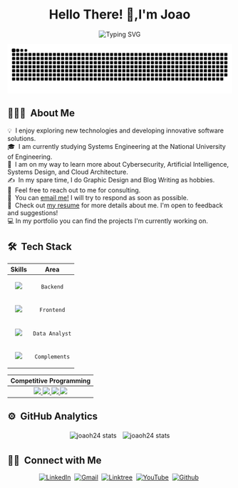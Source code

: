 [resume]: https://drive.google.com/file/d/1NEkxDTeBsObyO-9sD8aZICAiPeKaohaf/view?usp=sharing
[linkedin]: https://www.linkedin.com/in/joaoh24/
[email]: joao.huaman.f@gmail.com

<link rel="stylesheet" href="styles.css" />
<link rel="preconnect" href="https://fonts.googleapis.com" />
<link rel="preconnect" href="https://fonts.gstatic.com" crossorigin />
<link
  href="https://fonts.googleapis.com/css2?family=Montserrat:ital,wght@0,100..900;1,100..900&display=swap"
  rel="stylesheet"
/>

<h1 class="salute" align="center">Hello There! 👋,I'm Joao</h1>

<p align="center">
  <img 
    src="https://readme-typing-svg.demolab.com?font=&weight=500&color=FFFFFF&size=28&letterSpacing=-.5&pause=1000&center=true&random=true&width=750&lines=Systems+Engineering+Student;Data+Analysis+Enthusiast;Backend+Software+Developer" 
    alt="Typing SVG"  />
</p>

<div align="center">
  <picture>
    <source media="(prefers-color-scheme: dark)" srcset="https://raw.githubusercontent.com/autergame/platane/output/github-contribution-grid-snake-dark.svg">
    <source media="(prefers-color-scheme: light)" srcset="https://raw.githubusercontent.com/autergame/platane/output/github-contribution-grid-snake.svg">
    <img src="https://raw.githubusercontent.com/platane/snk/output/github-contribution-grid-snake-dark.svg">
  </picture>
</div>

## 👨🏻‍💻 &nbsp;About Me

💡 &nbsp;I enjoy exploring new technologies and developing innovative software solutions.\
🎓 &nbsp;I am currently studying Systems Engineering at the National University of Engineering.\
🌱 &nbsp;I am on my way to learn more about Cybersecurity, Artificial Intelligence, Systems Design, and Cloud Architecture.\
✍️ &nbsp;In my spare time, I do Graphic Design and Blog Writing as hobbies.\
💬 &nbsp;Feel free to reach out to me for consulting.\
📝 &nbsp;You can [email me!][email] I will try to respond as soon as possible.\
📄 &nbsp;Check out [my resume][resume] for more details about me. I'm open to feedback and suggestions!\
💻&nbsp;In my portfolio you can find the projects I'm currently working on.

<!--
💻 I'm a backend developer and a machine learning developer
📚 I have a BSc in Computer Science from Cadi Ayyad University in Morocco
📝 I have a keen interest in data science and artificial intelligence
🔭 I work in deep learning and machine learning
🌱 Learning about computer vision and machine learning
🌟 Main languages: Python, Java
🚩 Interested in developing full stack machine learning applications
-->

## 🛠 &nbsp;Tech Stack

| Skills | Area |
| :--: | :--: |
| <p align="center"> <a href="#"> <img height=84px  src="https://skillicons.dev/icons?i=java,kotlin,spring,mysql,postgres,postman,docker,kubernetes,graphql,linux&perline=5" /></a></p> | `Backend` |
| <p align="center"> <a href="#"> <img height=37px  src="https://skillicons.dev/icons?i=angular,bootstrap,sass,figma" /></a></p> | `Frontend` |
| <p align="center"> <a href="#"> <img height=37px  src="https://skillicons.dev/icons?i=py,anaconda,selenium,sqlite" /></a></p> | `Data Analyst` |
| <p align="center"> <a href="#"> <img height=37px  src="https://skillicons.dev/icons?i=latex,git,bash,powershell" /></a></p> | `Complements` |

| Competitive Programming |
| :---------------------: |
|<a href="#"> <img height=34px  src="https://raw.githubusercontent.com/rahuldkjain/github-profile-readme-generator/master/src/images/icons/Social/hackerrank.svg"/></a><a href="#"> <img height=36px  src="https://raw.githubusercontent.com/rahuldkjain/github-profile-readme-generator/master/src/images/icons/Social/codeforces.svg"/></a><a href="#"> <img height=28px  src="https://raw.githubusercontent.com/rahuldkjain/github-profile-readme-generator/master/src/images/icons/Social/leet-code.svg"/></a><a href="#"> <img height=22px  src="https://raw.githubusercontent.com/rahuldkjain/github-profile-readme-generator/master/src/images/icons/Social/geeks-for-geeks.svg"/></a>|

## ⚙️ &nbsp;GitHub Analytics

<div align="center">
  <img style="margin:1%" src="https://github-readme-stats.vercel.app/api?username=joaoh24&show_icons=true&theme=dark&bg_color=0D1117&hide_rank=true&hide_border=false"
  alt="joaoh24 stats"/>
  <img style="margin:1%"  src="https://github-readme-stats-eight-theta.vercel.app/api/top-langs/?username=joaoh24&layout=compact&langs_count=8&theme=dark&bg_color=0D1117&hide_border=false"
  alt="joaoh24 stats"/>
</div>


## 🤝🏻 &nbsp;Connect with Me

<div align="center">
  <a href="https://www.linkedin.com/in/joaoH24/"><img src="https://img.shields.io/badge/linkedin-%230077B5.svg?&style=for-the-badge&logo=linkedin&logoColor=white" alt="LinkedIn" /></a>&nbsp;
  <a href="mailto:joao.huaman.f@gmail.com?subject=Hi Francis!"><img src="https://img.shields.io/badge/gmail-%23D14836.svg?&style=for-the-badge&logo=gmail&logoColor=white" alt="Gmail"/></a>&nbsp;
  <a href="#"><img src="https://img.shields.io/badge/linktree-1de9b6?style=for-the-badge&logo=linktree&logoColor=white" alt="Linktree"/></a>&nbsp;
  <a href="https://www.youtube.com/@CodigoGalleta"><img src="https://img.shields.io/badge/YouTube-%23FF0000.svg?style=for-the-badge&logo=YouTube&logoColor=white" alt="YouTube"/></a>&nbsp;
  <a href="https://github.com/JoaoH24"><img src="https://img.shields.io/badge/github-%23121011.svg?style=for-the-badge&logo=github&logoColor=white" alt="Github"/></a>&nbsp;
</div>



<!--
  <h3 align="left">Support:</h3>
    <p>
      <a href="https://www.buymeacoffee.com/joao">
        <img
          align="left"
          src="https://cdn.buymeacoffee.com/buttons/v2/default-yellow.png"
          height="50"
          width="210"
          alt="joao" /></a
      ><a href="https://ko-fi.com/joao">
        <img
          align="left"
          src="https://cdn.ko-fi.com/cdn/kofi3.png?v=3"
          height="50"
          width="210"
          alt="joao"
      /></a>
    </p>
    <br /><br />
-->
